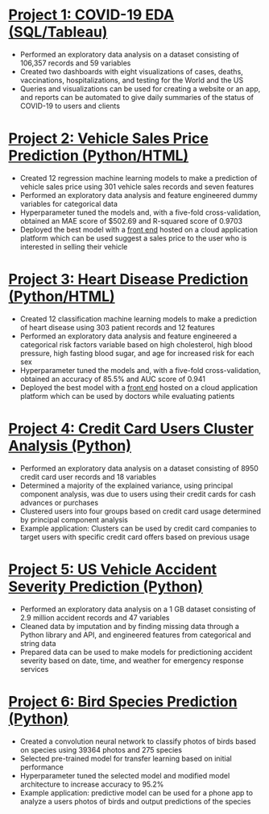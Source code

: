 # [Project 1: COVID-19 EDA (SQL/Tableau)](https://github.com/MichaelBryantDS/COVID19-EDA)
- Performed an exploratory data analysis on a dataset consisting of 106,357 records and 59 variables
- Created two dashboards with eight visualizations of cases, deaths, vaccinations, hospitalizations, and testing for the World and the US
- Queries and visualizations can be used for creating a website or an app, and reports can be automated to give daily summaries of the status of COVID-19 to users and clients

# [Project 2: Vehicle Sales Price Prediction (Python/HTML)](https://github.com/MichaelBryantDS/vehicle-price-pred)
- Created 12 regression machine learning models to make a prediction of vehicle sales price using 301 vehicle sales records and seven features
- Performed an exploratory data analysis and feature engineered dummy variables for categorical data
- Hyperparameter tuned the models and, with a five-fold cross-validation, obtained an MAE score of $502.69 and R-squared score of 0.9703
- Deployed the best model with a [front end](https://predict-vehicle-price.herokuapp.com/) hosted on a cloud application platform which can be used suggest a sales price to the user who is interested in selling their vehicle

# [Project 3: Heart Disease Prediction (Python/HTML)](https://github.com/MichaelBryantDS/heart-disease-pred)
- Created 12 classification machine learning models to make a prediction of heart disease using 303 patient records and 12 features
- Performed an exploratory data analysis and feature engineered a categorical risk factors variable based on high cholesterol, high blood pressure, high fasting blood sugar, and age for increased risk for each sex
- Hyperparameter tuned the models and, with a five-fold cross-validation, obtained an accuracy of 85.5% and AUC score of 0.941
- Deployed the best model with a [front end](https://predict-heart-diseases.herokuapp.com/) hosted on a cloud application platform which can be used by doctors while evaluating patients 

# [Project 4: Credit Card Users Cluster Analysis (Python)](https://github.com/MichaelBryantDS/Credit-Card-Users-Cluster-Analysis)
- Performed an exploratory data analysis on a dataset consisting of 8950 credit card user records and 18 variables
- Determined a majority of the explained variance, using principal component analysis, was due to users using their credit cards for cash advances or purchases
- Clustered users into four groups based on credit card usage determined by principal component analysis
- Example application: Clusters can be used by credit card companies to target users with specific credit card offers based on previous usage

# [Project 5: US Vehicle Accident Severity Prediction (Python)](https://github.com/MichaelBryantDS/US-Vehicle-Accident-Severity-Prediction)
- Performed an exploratory data analysis on a 1 GB dataset consisting of 2.9 million accident records and 47 variables
- Cleaned data by imputation and by finding missing data through a Python library and API, and engineered features from categorical and string data
- Prepared data can be used to make models for predictioning accident severity based on date, time, and weather for emergency response services

# [Project 6: Bird Species Prediction (Python)](https://github.com/MichaelBryantDS/Bird-Species-Prediction)
- Created a convolution neural network to classify photos of birds based on species using 39364 photos and 275 species
- Selected pre-trained model for transfer learning based on initial performance
- Hyperparameter tuned the selected model and modified model architecture to increase accuracy to 95.2%
- Example application: predictive model can be used for a phone app to analyze a users photos of birds and output predictions of the species
